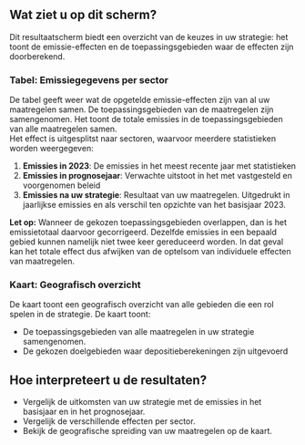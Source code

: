 ## **Wat ziet u op dit scherm?**

Dit resultaatscherm biedt een overzicht van de keuzes in uw strategie: het toont de emissie-effecten en de toepassingsgebieden waar de effecten zijn doorberekend.

### Tabel: Emissiegegevens per sector

De tabel geeft weer wat de opgetelde emissie-effecten zijn van al uw maatregelen samen. De toepassingsgebieden van de maatregelen zijn samengenomen. Het toont de totale emissies in de toepassingsgebieden van alle maatregelen samen.   
Het effect is uitgesplitst naar sectoren, waarvoor meerdere statistieken worden weergegeven:

1. **Emissies in 2023**: De emissies in het meest recente jaar met statistieken  
2. **Emissies in prognosejaar**: Verwachte uitstoot in het met vastgesteld en voorgenomen beleid  
3. **Emissies na uw strategie**: Resultaat van uw maatregelen. Uitgedrukt in jaarlijkse emissies en als verschil ten opzichte van het basisjaar 2023\.

**Let op:** Wanneer de gekozen toepassingsgebieden overlappen, dan is het emissietotaal daarvoor gecorrigeerd. Dezelfde emissies in een bepaald gebied kunnen namelijk niet twee keer gereduceerd worden. In dat geval kan het totale effect dus afwijken van de optelsom van individuele effecten van maatregelen.

### Kaart: Geografisch overzicht

De kaart toont een geografisch overzicht van alle gebieden die een rol spelen in de strategie. De kaart toont:

- De toepassingsgebieden van alle maatregelen in uw strategie samengenomen.  
- De gekozen doelgebieden waar depositieberekeningen zijn uitgevoerd

## Hoe interpreteert u de resultaten?

- Vergelijk de uitkomsten van uw strategie met de emissies in het basisjaar en in het prognosejaar.  
- Vergelijk de verschillende effecten per sector.  
- Bekijk de geografische spreiding van uw maatregelen op de kaart.
